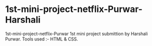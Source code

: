 # 1st-mini-project-netflix-Purwar-Harshali
1st-mini-project-netflix-Purwar
1st mini project submittion by Harshali Purwar.
Tools used :- HTML & CSS.

